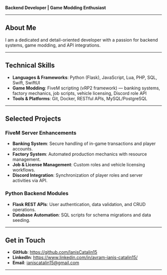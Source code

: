 **Backend Developer | Game Modding Enthusiast**

---

## About Me
I am a dedicated and detail-oriented developer with a passion for backend systems, game modding, and API integrations.

---

## Technical Skills

- **Languages & Frameworks**: Python (Flask), JavaScript, Lua, PHP, SQL, Swift, SwiftUI
- **Game Modding**: FiveM scripting (vRP2 framework) — banking systems, factory mechanics, job scripts, vehicle licensing, Discord role API
- **Tools & Platforms**: Git, Docker, RESTful APIs, MySQL/PostgreSQL

---

## Selected Projects

### FiveM Server Enhancements
- **Banking System**: Secure handling of in-game transactions and player accounts.
- **Factory System**: Automated production mechanics with resource management.
- **Job & License Management**: Custom roles and vehicle licensing workflows.
- **Discord Integration**: Synchronization of player roles and server activities via API.

### Python Backend Modules
- **Flask REST APIs**: User authentication, data validation, and CRUD operations.
- **Database Automation**: SQL scripts for schema migrations and data seeding.

---

## Get in Touch
- **GitHub**: https://github.com/IanisCatalin15
- **LinkedIn**: https://www.linkedin.com/in/avram-ianis-catalin15/
- **Email**: ianiscatalin15@gmail.com

---
